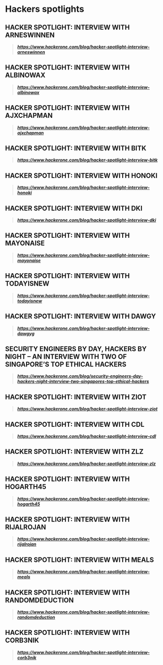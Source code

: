 # Hackers spotlights
## HACKER SPOTLIGHT: INTERVIEW WITH ARNESWINNEN
> ***https://www.hackerone.com/blog/hacker-spotlight-interview-arneswinnen***
## HACKER SPOTLIGHT: INTERVIEW WITH ALBINOWAX
> ***https://www.hackerone.com/blog/hacker-spotlight-interview-albinowax***
## HACKER SPOTLIGHT: INTERVIEW WITH AJXCHAPMAN
> ***https://www.hackerone.com/blog/hacker-spotlight-interview-ajxchapman***
## HACKER SPOTLIGHT: INTERVIEW WITH BITK
> ***https://www.hackerone.com/blog/hacker-spotlight-interview-bitk***
## HACKER SPOTLIGHT: INTERVIEW WITH HONOKI
> ***https://www.hackerone.com/blog/hacker-spotlight-interview-honoki***
## HACKER SPOTLIGHT: INTERVIEW WITH DKI
>***https://www.hackerone.com/blog/hacker-spotlight-interview-dki***
## HACKER SPOTLIGHT: INTERVIEW WITH MAYONAISE
> ***https://www.hackerone.com/blog/hacker-spotlight-interview-mayonaise***
## HACKER SPOTLIGHT: INTERVIEW WITH TODAYISNEW
> ***https://www.hackerone.com/blog/hacker-spotlight-interview-todayisnew***
## HACKER SPOTLIGHT: INTERVIEW WITH DAWGY
> ***https://www.hackerone.com/blog/hacker-spotlight-interview-dawgyg***
## SECURITY ENGINEERS BY DAY, HACKERS BY NIGHT – AN INTERVIEW WITH TWO OF SINGAPORE’S TOP ETHICAL HACKERS
> ***https://www.hackerone.com/blog/security-engineers-day-hackers-night-interview-two-singapores-top-ethical-hackers***
## HACKER SPOTLIGHT: INTERVIEW WITH ZIOT
> ***https://www.hackerone.com/blog/hacker-spotlight-interview-ziot***
## HACKER SPOTLIGHT: INTERVIEW WITH CDL
> ***https://www.hackerone.com/blog/hacker-spotlight-interview-cdl***
## HACKER SPOTLIGHT: INTERVIEW WITH ZLZ
> ***https://www.hackerone.com/blog/hacker-spotlight-interview-zlz***
## HACKER SPOTLIGHT: INTERVIEW WITH HOGARTH45
> ***https://www.hackerone.com/blog/hacker-spotlight-interview-hogarth45***
## HACKER SPOTLIGHT: INTERVIEW WITH RIJALROJAN
> ***https://www.hackerone.com/blog/hacker-spotlight-interview-rijalrojan***
## HACKER SPOTLIGHT: INTERVIEW WITH MEALS
> ***https://www.hackerone.com/blog/hacker-spotlight-interview-meals***
## HACKER SPOTLIGHT: INTERVIEW WITH RANDOMDEDUCTION
> ***https://www.hackerone.com/blog/hacker-spotlight-interview-randomdeduction***
## HACKER SPOTLIGHT: INTERVIEW WITH CORB3NIK
> ***https://www.hackerone.com/blog/hacker-spotlight-interview-corb3nik***
